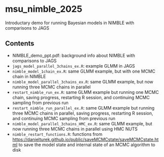 # msu_nimble_2025
Introductary demo for running Bayesian models in NIMBLE with comparisons to JAGS

## Contents
- NIMBLE_demo_ppt.pdf: background info about NIMBLE with comparisons to JAGS
- `jags_model_parallel_3chains_ex.R`: example GLMM in JAGS
- `nimble_model_1chain_ex.R`: same GLMM example, but with one MCMC chain in NIMBLE
- `nimble_model_parallel_3chains_ex.R`: same GLMM example, but now running three MCMC chains in parallel
- `restart_nimble_run_ex.R`: same GLMM example but running one MCMC chain, saving progress, restarting R session, and continuing MCMC sampling from previous run
- `restart_nimble_run_parallel_ex.R`: same GLMM example but running three MCMC chains in parallel, saving progress, restarting R session, and continuing MCMC sampling from previous run
- `nimble_model_parallel_3chains_HMC_ex.R`: same GLMM example, but now running three MCMC chains in parallel using HMC NUTS
- `nimble_restart_functions.R`: functions from https://danielturek.github.io/public/saveMCMCstate/saveMCMCstate.html to save the model state and internal state of an MCMC algorithm to disk
